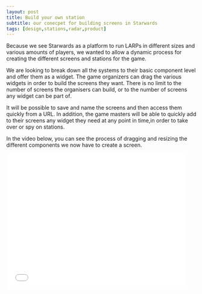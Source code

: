 ```yaml
---
layout: post
title: Build your own station 
subtitle: our conecpet for building screens in Starwards
tags: [design,stations,radar,product]
---
```


Because we see Starwards as a platform to run LARPs in different sizes and various amounts of players, we wanted to allow a dynamic process for creating the different screens and stations for the game.

We are looking to break down all the systems to their basic component level and offer them as a widget. The game organizers can drag the various widgets in order to build the screens they want. There is no limit to the number of screens the organisers can build, or to the number of screens any widget can be part of.

It will be possible to save and name the screens and then access them quickly from a URL. In addition, the game masters will be able to quickly add to their screens any widget they need at any point in time,in order to take over or spy on stations.

In the video below, you can see the process of dragging and resizing the different components we now have to create a screen.
 
<iframe width="480" height="360" src="/assets/img/modular-screen.webm" frameborder="0"> </iframe>

